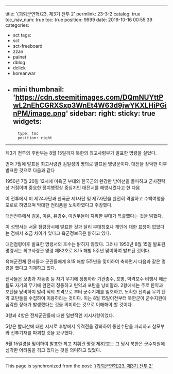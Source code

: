 
---
title: '(괴뢰군연혁)23, 제3기 전투 2'
permlink: 23-3-2
catalog: true
toc_nav_num: true
toc: true
position: 9999
date: 2019-10-16 00:55:39
categories:
- sct
tags:
- sct
- sct-freeboard
- zzan
- palnet
- dblog
- dclick
- koreanwar
- mini
thumbnail: 'https://cdn.steemitimages.com/DQmNUYttPwL2nEhCGRXSxp3WnEt4W63d9jwYKXLHiPGinPM/image.png'
sidebar:
    right:
        sticky: true
widgets:
    -
        type: toc
        position: right
---


제3기 전투의 후반부는 8월 15일까지 북한의 최고사령부가 발표한 명령을 실었다.

먼저 7월에 발표된 최고사령관 김일성의 명의로 발표된 명령문이다. 대전을 장악한 이후 발표한 것으로 다음과 같다

1950년 7월 20일 12시에 미육군 부대와 한국군의 완강한 방어선을 돌파하고 군사전략상 거점이며 중요한 정치행정상 중심지인 대전시를 해방시켰다고 한 다음

이 전투에서 미 제24사단과 한국군 제1사단 및 제7사단을 완전히 격멸하고 수백여명을 포로로 하였으며 막대한 전리품을 노획하였다고 주장했다.

대전전투에서 김웅, 이훈, 유경수, 이권무들이 지휘한 부대가 특출했다는 것을 밝혔다.

이 성명서는 서울 점령당시에 발표한 것과 달리 부대칭호나 개인에 대한 표창이 없었다는 점에서 조금 차이가 있다고 육군정보국은 밝히고 있다.

대전점령이후 발표한 명령서의 호수는 밝히지 않았다. 그러나 1950년 8월 15일 발표된 명령서는 최고사령관 명령 제82호로 8.15 해방 5주년 맞이하여 발표된 것이다.

육해군전체 전사들과 군관들에게 8.15 해방 5주년을 맞이하여 축하면서 다음과 같은 명령을 했다고 기재하고 있다.

전사들은 보총과 자동총 등 자기 무기에 정통하라
기관총수, 포병, 박격포수 비행사 해군들도 자기의 무기에 완전히 정통하고 탄약과 포탄을 낭비말라.
2항에서는 주로 탄약과 포탄을 낭비하지 말려 적의 포격으로 부터 군수기재를 엄호하고, 노획한 전리품 무기 탄약 포탄들을 수집하여 이용하라는 것이다. 이는 8월 15일이전부터 북한군이 군수지원에 심각한 장애가 발생했다는 것을 의미하는 것으로 이해해야 할 것이다.

3항과 4항은 전체군관들에 대한 일반적인 지시사항이었다.

5항은 빨찌산에 대한 지시로 후방에서 유격전을 강화하여 통신수단을 파괴하고 참모부와 전투기재를 파괴할 것을 요구했다.

8월 15일경을 맞이하여 발표한 최고 지휘관 명령 제82호는 그 당시 북한은 군수지원에 심각한 어려움을 겪고 있다는 것을 의미하고 있었다.

- - -

This page is synchronized from the post: ['(괴뢰군연혁)23, 제3기 전투 2'](https://steemit.com/@wisdomandjustice/23-3-2)
